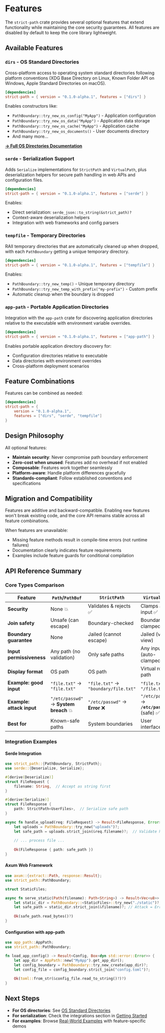 # Features

The `strict-path` crate provides several optional features that extend functionality while maintaining the core security guarantees. All features are disabled by default to keep the core library lightweight.

## Available Features

### `dirs` - OS Standard Directories
Cross-platform access to operating system standard directories following platform conventions (XDG Base Directory on Linux, Known Folder API on Windows, Apple Standard Directories on macOS).

```toml
[dependencies]
strict-path = { version = "0.1.0-alpha.1", features = ["dirs"] }
```

Enables constructors like:
- `PathBoundary::try_new_os_config("MyApp")` - Application configuration
- `PathBoundary::try_new_os_data("MyApp")` - Application data storage  
- `PathBoundary::try_new_os_cache("MyApp")` - Application cache
- `PathBoundary::try_new_os_documents()` - User documents directory
- And many more...

**[→ Full OS Directories Documentation](./os_directories.md)**

### `serde` - Serialization Support
Adds `Serialize` implementations for `StrictPath` and `VirtualPath`, plus deserialization helpers for secure path handling in web APIs and configuration files.

```toml
[dependencies]
strict-path = { version = "0.1.0-alpha.1", features = ["serde"] }
```

Enables:
- Direct serialization: `serde_json::to_string(&strict_path)?`
- Context-aware deserialization helpers
- Integration with web frameworks and config parsers

### `tempfile` - Temporary Directories
RAII temporary directories that are automatically cleaned up when dropped, with each `PathBoundary` getting a unique temporary directory.

```toml
[dependencies]  
strict-path = { version = "0.1.0-alpha.1", features = ["tempfile"] }
```

Enables:
- `PathBoundary::try_new_temp()` - Unique temporary directory
- `PathBoundary::try_new_temp_with_prefix("my-prefix")` - Custom prefix
- Automatic cleanup when the boundary is dropped

### `app-path` - Portable Application Directories
Integration with the `app-path` crate for discovering application directories relative to the executable with environment variable overrides.

```toml
[dependencies]
strict-path = { version = "0.1.0-alpha.1", features = ["app-path"] }
```

Enables portable application directory discovery for:
- Configuration directories relative to executable
- Data directories with environment overrides
- Cross-platform deployment scenarios

## Feature Combinations

Features can be combined as needed:

```toml
[dependencies]
strict-path = { 
    version = "0.1.0-alpha.1", 
    features = ["dirs", "serde", "tempfile"] 
}
```

## Design Philosophy

All optional features:
- **Maintain security**: Never compromise path boundary enforcement
- **Zero-cost when unused**: Features add no overhead if not enabled  
- **Composable**: Features work together seamlessly
- **Platform-aware**: Handle platform differences gracefully
- **Standards-compliant**: Follow established conventions and specifications

## Migration and Compatibility

Features are additive and backward-compatible. Enabling new features won't break existing code, and the core API remains stable across all feature combinations.

When features are unavailable:
- Missing feature methods result in compile-time errors (not runtime failures)
- Documentation clearly indicates feature requirements
- Examples include feature guards for conditional compilation

## API Reference Summary

### Core Types Comparison

| Feature                   | `Path`/`PathBuf`                      | `StrictPath`                         | `VirtualPath`                                |
| ------------------------- | ------------------------------------- | ------------------------------------ | -------------------------------------------- |
| **Security**              | None 💥                                | Validates & rejects ✅                | Clamps any input ✅                           |
| **Join safety**           | Unsafe (can escape)                   | Boundary-checked                     | Boundary-clamped                             |
| **Boundary guarantee**    | None                                  | Jailed (cannot escape)               | Jailed (virtual view)                        |
| **Input permissiveness**  | Any path (no validation)              | Only safe paths                      | Any input (auto-clamped)                     |
| **Display format**        | OS path                               | OS path                              | Virtual root path                            |
| **Example: good input**   | `"file.txt"` → `"file.txt"`           | `"file.txt"` → `"boundary/file.txt"` | `"file.txt"` → `"/file.txt"`                 |
| **Example: attack input** | `"/etc/passwd"` → **System breach** 💥 | `"/etc/passwd"` → **Error** ❌        | `"/etc/passwd"` → **`/etc/passwd`** (safe) ✅ |
| **Best for**              | Known-safe paths                      | System boundaries                    | User interfaces                              |

### Integration Examples

#### Serde Integration

```rust
use strict_path::{PathBoundary, StrictPath};
use serde::{Deserialize, Serialize};

#[derive(Deserialize)]
struct FileRequest {
    filename: String,  // Accept as string first
}

#[derive(Serialize)]  
struct FileResponse {
    path: StrictPath<UserFiles>,  // Serialize safe path
}

async fn handle_upload(req: FileRequest) -> Result<FileResponse, Error> {
    let uploads = PathBoundary::try_new("uploads")?;
    let safe_path = uploads.strict_join(&req.filename)?;  // Validate here
    
    // ... process file ...
    
    Ok(FileResponse { path: safe_path })
}
```

#### Axum Web Framework

```rust
use axum::{extract::Path, response::Result};
use strict_path::PathBoundary;

struct StaticFiles;

async fn serve_static(Path(filename): Path<String>) -> Result<Vec<u8>> {
    let static_dir = PathBoundary::<StaticFiles>::try_new("./static")?;
    let safe_path = static_dir.strict_join(&filename)?; // Attack = Error
    
    Ok(safe_path.read_bytes()?)
}
```

#### Configuration with app-path

```rust
use app_path::AppPath;
use strict_path::PathBoundary;

fn load_app_config() -> Result<Config, Box<dyn std::error::Error>> {
    let app_dir = AppPath::new("MyApp").get_app_dir();
    let config_boundary = PathBoundary::try_new_create(app_dir)?;
    let config_file = config_boundary.strict_join("config.toml")?;
    
    Ok(toml::from_str(&config_file.read_to_string()?)?)
}
```

## Next Steps

- **For OS directories**: See [OS Standard Directories](./os_directories.md)
- **For serialization**: Check the integrations section in [Getting Started](./chapter_1.md)  
- **For examples**: Browse [Real-World Examples](./examples.md) with feature-specific demos